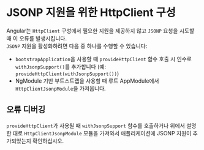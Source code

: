 # JSONP 지원을 위한 HttpClient 구성

Angular는 `HttpClient` 구성에서 필요한 지원을 제공하지 않고 `JSONP` 요청을 시도할 때 이 오류를 발생시킵니다.  
`JSONP` 지원을 활성화하려면 다음 중 하나를 수행할 수 있습니다:

- `bootstrapApplication`을 사용할 때 `provideHttpClient` 함수 호출 시 인수로 `withJsonpSupport()`를 추가합니다 (예: `provideHttpClient(withJsonpSupport())`)
- NgModule 기반 부트스트랩을 사용할 때 루트 AppModule에서 `HttpClientJsonpModule`을 가져옵니다.

## 오류 디버깅  
`provideHttpClient`가 사용될 때 `withJsonpSupport` 함수를 호출하거나 위에서 설명한 대로 `HttpClientJsonpModule` 모듈을 가져와서 애플리케이션에 JSONP 지원이 추가되었는지 확인하십시오.